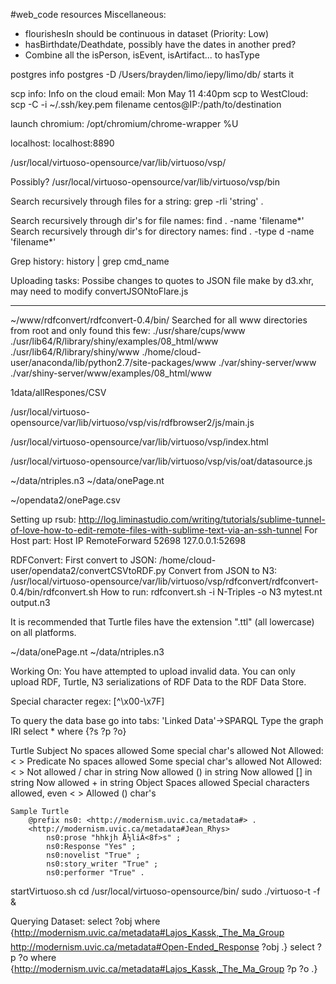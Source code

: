 #web_code resources
Miscellaneous:
* flourishesIn should be continuous in dataset (Priority: Low)
* hasBirthdate/Deathdate, possibly have the dates in another pred?
* Combine all the isPerson, isEvent, isArtifact... to hasType

postgres info
	 postgres -D /Users/brayden/limo/iepy/limo/db/
	 starts it


scp info:
	Info on the cloud email: Mon May 11 4:40pm
	scp to WestCloud:
		scp -C -i ~/.ssh/key.pem  filename centos@IP:/path/to/destination

launch chromium:
	/opt/chromium/chrome-wrapper %U

localhost:
	localhost:8890

/usr/local/virtuoso-opensource/var/lib/virtuoso/vsp/

Possibly?
/usr/local/virtuoso-opensource/var/lib/virtuoso/vsp/bin

Search recursively through files for a string:
	grep -rli 'string' .

Search recursively through dir's for file names:
	find . -name 'filename*'
Search recursively through dir's for directory names:
	find . -type d -name 'filename*'

Grep history:
	history | grep cmd_name

Uploading tasks:
	Possibe changes to quotes to JSON file make by d3.xhr, may need to modify convertJSONtoFlare.js

___________________________________________________________________________________________________

~/www/rdfconvert/rdfconvert-0.4/bin/
	Searched for all www directories from root and only found this few:
	./usr/share/cups/www
	./usr/lib64/R/library/shiny/examples/08_html/www
	./usr/lib64/R/library/shiny/www
	./home/cloud-user/anaconda/lib/python2.7/site-packages/www
	./var/shiny-server/www
	./var/shiny-server/www/examples/08_html/www

1data/allRespones/CSV

/usr/local/virtuoso-opensource/var/lib/virtuoso/vsp/vis/rdfbrowser2/js/main.js

/usr/local/virtuoso-opensource/var/lib/virtuoso/vsp/index.html

/usr/local/virtuoso-opensource/var/lib/virtuoso/vsp/vis/oat/datasource.js

~/data/ntriples.n3
~/data/onePage.nt

~/opendata2/onePage.csv

Setting up rsub:
	http://log.liminastudio.com/writing/tutorials/sublime-tunnel-of-love-how-to-edit-remote-files-with-sublime-text-via-an-ssh-tunnel
	For Host part:
		Host IP
		    RemoteForward 52698 127.0.0.1:52698

RDFConvert:
	First convert to JSON:
		/home/cloud-user/opendata2/convertCSVtoRDF.py
	Convert from JSON to N3:
		/usr/local/virtuoso-opensource/var/lib/virtuoso/vsp/rdfconvert/rdfconvert-0.4/bin/rdfconvert.sh
	How to run:
		rdfconvert.sh -i N-Triples -o N3 mytest.nt output.n3


It is recommended that Turtle files have the extension ".ttl" (all lowercase) on all platforms.


~/data/onePage.nt
~/data/ntriples.n3


Working On:
	You have attempted to upload invalid data. You can only upload RDF, Turtle, N3 serializations of RDF Data to the RDF Data Store.


Special character regex:
	[^\x00-\x7F]

To query the data base go into tabs: 'Linked Data'->SPARQL
	Type the graph IRI
	select * where {?s ?p ?o}


Turtle
	Subject
		No spaces allowed
		Some special char's allowed
			Not Allowed: < >
	Predicate
		No spaces allowed
		Some special char's allowed
			Not Allowed: < >
		Not allowed / char in string
		Now allowed () in string
		Now allowed [] in string
		Now allowed + in string
	Object
		Spaces allowed
		Special characters allowed, even < >
		Allowed () char's


	Sample Turtle
		@prefix ns0: <http://modernism.uvic.ca/metadata#> .
		<http://modernism.uvic.ca/metadata#Jean_Rhys>
			ns0:prose "hhkjh Å½liÂ<8f>s" ;
			ns0:Response "Yes" ;
			ns0:novelist "True" ;
			ns0:story_writer "True" ;
			ns0:performer "True" .

startVirtuoso.sh
	cd /usr/local/virtuoso-opensource/bin/
	sudo ./virtuoso-t -f &

Querying Dataset:
	select ?obj where {<http://modernism.uvic.ca/metadata#Lajos_Kassk,_The_Ma_Group> <http://modernism.uvic.ca/metadata#Open-Ended_Response> ?obj .}
	select ?p ?o where {<http://modernism.uvic.ca/metadata#Lajos_Kassk,_The_Ma_Group> ?p ?o .}
